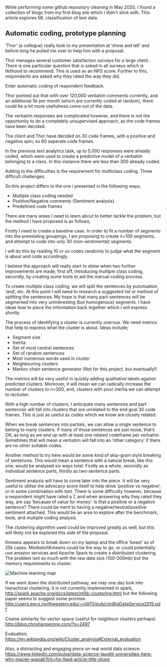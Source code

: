 While performing some github repository cleaning in May 2020, I found a collection of blogs from my first blog site which I didn't stick with. This article explores ML classification of text data.

## Automatic coding, prototype planning

‘Thor’ (a collegue) really took to my presentation at ‘show and tell’ and before long he pulled me over to help him with a proposal.

Thor manages several customer satisfaction surveys for a large client. There is one particular question that is asked in all surveys which is liklihood to recommend. This is used as an NPS score. Further to this, respondents are asked why they rated the way they did.

Enter automatic coding of respondent feedback.

Thor pointed out that with over 120,000 verbatim comments currently, and an additional 5k per month (which are currently coded at random), there could be a lot more usefulness come out of the data.

The verbatim responses are complicated however, and there is not the opportunity to do a completely unsupervised approach, as the code frames have been decided.

The client and Thor have decided on 30 code frames, with a positive and negative spin; so 60 seperate code frames.

In the previous text analytics task, up to 5,000 responses were already coded, which were used to create a predictive model of a verbatim belonging to a class. In this instance there are less than 300 already coded.

Adding to the difficulties is the requirement for multiclass coding. Three difficult challenges.

So this project differs to the one i presented in the following ways;

* Multiple class coding needed
* Positive/Negative comments (Sentiment analysis)
* Predefined code frames

There are many areas I need to learn about to better tackle the problem, but the method I have proposed is as follows;

Firstly I need to create a baseline case. In order to fit a number of segments into the preexisting groupings, I am proposing to create n=100 segments, and attempt to code into only 30 (non-sentimental) segments.

I will do this by reading 10 or so codes randomly to judge what the segment is about and code accordingly.

I believe the approach will really start to shine when two further improvements are made; first off, introducing multiple class coding, secondly, by creating some tools to aid the manual coding process.

To create multiple class coding, we will split the sentences by punctuation, ‘and’, etc. At this point I will need to research a suggested list or method of splitting the sentences. My hope is that many part-sentences will be segmented into very uninteresting (but homogenous) segments. I have ideas how to piece the information back together which I will express shortly.

The process of identifying a cluster is currently onerous. We need metrics that help to express what the cluster is about. Ideas include; 

* Segment size 
* Inertia 
* Set of most central sentences 
* Set of random sentences 
* Most numerous words used in cluster 
* Neighbouring clusters 
* Markov chain sentence generator (Not for this project, but eventually!)

The metrics will be very useful in quickly adding qualitative labels against predicted clusters. Moreover, it will mean we can radically increase the number of clusters to n=300, and, clusters with poor inertia we can attempt to recluster.

With a high number of clusters, I anticipate many sentences and part sentences will fall into clusters that are unrelated to the end goal 30 code frames. This is just as useful as codes which we know are closely related.

When we break sentences into partials, we can allow a single sentence to belong to many clusters. If many of those sentences are just noise, that’s OK, as long as we end up with at least one related codeframe per verbatim. Sometimes that will mean a verbatim will fall into an ‘other category’ if there are no other suitable codes.

Another method to try here would be some kind of skip-gram style breaking of sentences. This would mean a sentence with a natural break, like this one, would be analysed six ways total. Firstly as a whole, secondly as individual sentence parts, thirdly as two-sentence parts.

Sentiment analysis will have to come later into the piece. It will be very useful to utilise the advocacy score itself to help drive ‘positive vs negative’, or in some combination with text. There is some difficulty however, because a respondent might have rated a 7, and when answering why they rated they way, are say ‘because of value for money’. Is that a positive or a negative sentence? There could be merit to having a negative/neutral/positive sentiment attached. This would be an area to explore after the benchmark, tools, and multiple coding analysis.

The clustering algorithm used could be improved greatly as well, but this will likely not be explored this side of the proposal.

Kmeans appears to break down on my laptop and the office ‘beast’ as of 25k cases. MinibatchKmeans could be the way to go, or could potentially use amazon services and Apache Spark to create a distributed clustering. The problem isnt so much with the raw data size (100-200mb) but the memory requirements to cluster. 

![Machine learning map](http://1.bp.blogspot.com/-ME24ePzpzIM/UQLWTwurfXI/AAAAAAAAANw/W3EETIroA80/s1600/drop_shadows_background.png "Machine learning map")

If we went down the distributed pathway, we may one day look into hierachical clustering. It is not currently implemented in spark, http://spark.apache.org/docs/latest/mllib-clustering.html but the following paper seems to suggest some promise. http://users.eecs.northwestern.edu/~cji970/pub/cjinBigDataService2015.pdf

Cosine similarity for vector space (useful for neighbour clusters perhaps) http://blog.christianperone.com/?p=2497

Evaluation; https://en.wikipedia.org/wiki/Cluster_analysis#External_evaluation

Also, a distracting and engaging piece on real world data science: https://www.linkedin.com/pulse/data-science-taught-universities-here-why-maciej-wasiak?trk=hp-feed-article-title-share
